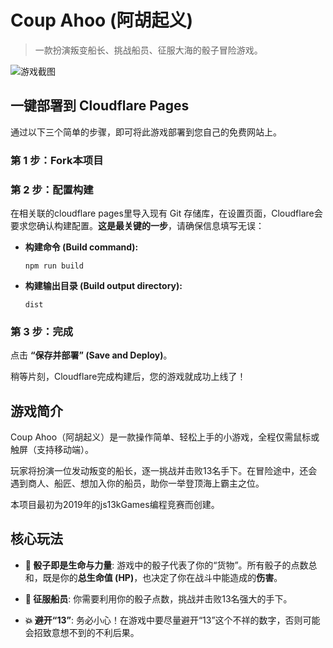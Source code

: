 # Coup Ahoo (阿胡起义)

> 一款扮演叛变船长、挑战船员、征服大海的骰子冒险游戏。

![游戏截图](https://tc.yang.pp.ua/file/Blog/ahoo.png)

## 一键部署到 Cloudflare Pages

通过以下三个简单的步骤，即可将此游戏部署到您自己的免费网站上。

### 第 1 步：Fork本项目


### 第 2 步：配置构建

在相关联的cloudflare pages里导入现有 Git 存储库，在设置页面，Cloudflare会要求您确认构建配置。**这是最关键的一步**，请确保信息填写无误：

* **构建命令 (Build command):**
    ```
    npm run build
    ```
* **构建输出目录 (Build output directory):**
    ```
    dist
    ```

### 第 3 步：完成

点击 **“保存并部署” (Save and Deploy)**。

稍等片刻，Cloudflare完成构建后，您的游戏就成功上线了！


## 游戏简介

Coup Ahoo（阿胡起义）是一款操作简单、轻松上手的小游戏，全程仅需鼠标或触屏（支持移动端）。

玩家将扮演一位发动叛变的船长，逐一挑战并击败13名手下。在冒险途中，还会遇到商人、船匠、想加入你的船员，助你一举登顶海上霸主之位。

本项目最初为2019年的js13kGames编程竞赛而创建。

## 核心玩法

* **🎲 骰子即是生命与力量**: 游戏中的骰子代表了你的“货物”。所有骰子的点数总和，既是你的**总生命值 (HP)**，也决定了你在战斗中能造成的**伤害**。

* **💪 征服船员**: 你需要利用你的骰子点数，挑战并击败13名强大的手下。

* **💥 避开“13”**: 务必小心！在游戏中要尽量避开“13”这个不祥的数字，否则可能会招致意想不到的不利后果。
